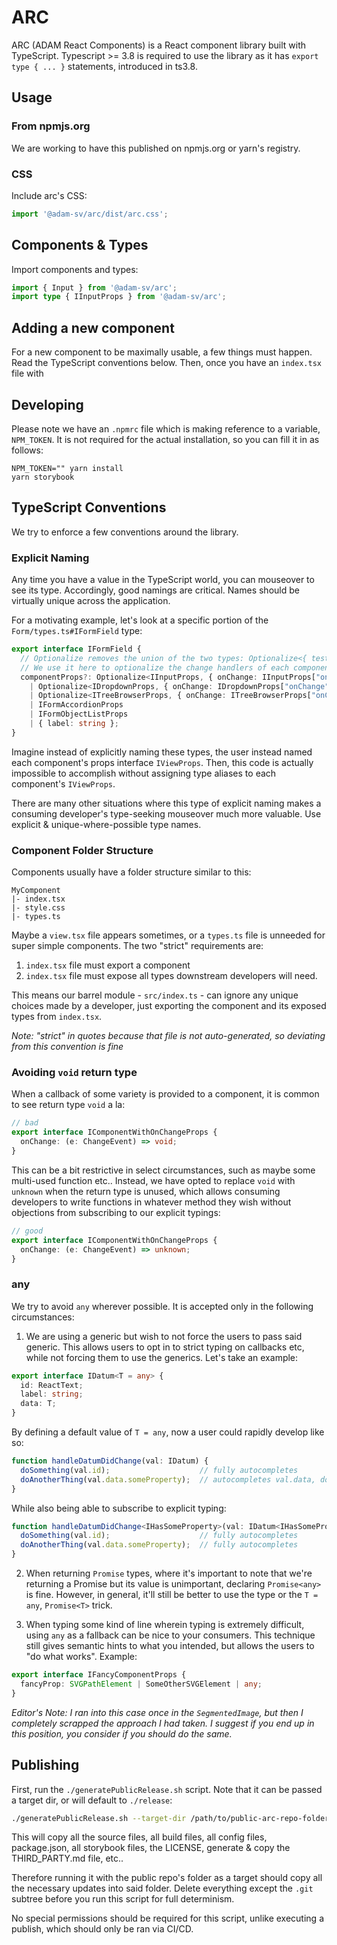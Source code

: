 # ARC

ARC (ADAM React Components) is a React component library built with TypeScript. Typescript >= 3.8 is required to use the library as it has `export type { ... }` statements, introduced in ts3.8.

## Usage

### From npmjs.org

We are working to have this published on npmjs.org or yarn's registry.

### CSS

Include arc's CSS:
```typescript
import '@adam-sv/arc/dist/arc.css';
```

## Components & Types

Import components and types:
```typescript
import { Input } from '@adam-sv/arc';
import type { IInputProps } from '@adam-sv/arc';
```

## Adding a new component

For a new component to be maximally usable, a few things must happen. Read the TypeScript conventions below. Then, once you have an `index.tsx` file with 

## Developing

Please note we have an `.npmrc` file which is making reference to a variable, `NPM_TOKEN`. It is not required for the actual installation, so you can fill it in as follows:

```
NPM_TOKEN="" yarn install
yarn storybook
```

## TypeScript Conventions

We try to enforce a few conventions around the library.

### Explicit Naming

Any time you have a value in the TypeScript world, you can mouseover to see its type. Accordingly, good namings are critical. Names should be virtually unique across the application. 

For a motivating example, let's look at a specific portion of the `Form/types.ts#IFormField` type:

```typescript
export interface IFormField {
  // Optionalize removes the union of the two types: Optionalize<{ test: string }, { test: string }> = { test?: string }
  // We use it here to optionalize the change handlers of each component type we render, since we will supply those
  componentProps?: Optionalize<IInputProps, { onChange: IInputProps["onChange"] }>
    | Optionalize<IDropdownProps, { onChange: IDropdownProps["onChange"] }>
    | Optionalize<ITreeBrowserProps, { onChange: ITreeBrowserProps["onChange"] }>
    | IFormAccordionProps
    | IFormObjectListProps
    | { label: string };
}
```

Imagine instead of explicitly naming these types, the user instead named each component's props interface `IViewProps`. Then, this code is actually impossible to accomplish without assigning type aliases to each component's `IViewProps`.

There are many other situations where this type of explicit naming makes a consuming developer's type-seeking mouseover much more valuable. Use explicit & unique-where-possible type names.

### Component Folder Structure

Components usually have a folder structure similar to this:
```
MyComponent
|- index.tsx
|- style.css
|- types.ts
```

Maybe a `view.tsx` file appears sometimes, or a `types.ts` file is unneeded for super simple components. The two "strict" requirements are:

1. `index.tsx` file must export a component
2. `index.tsx` file must expose all types downstream developers will need.

This means our barrel module - `src/index.ts` - can ignore any unique choices made by a developer, just exporting the component and its exposed types from `index.tsx`.

_Note: "strict" in quotes because that file is not auto-generated, so deviating from this convention is fine_
### Avoiding `void` return type

When a callback of some variety is provided to a component, it is common to see return type `void` a la:
```typescript
// bad
export interface IComponentWithOnChangeProps {
  onChange: (e: ChangeEvent) => void;
}
```

This can be a bit restrictive in select circumstances, such as maybe some multi-used function etc.. Instead, we have opted to replace `void` with `unknown` when the return type is unused, which allows consuming developers to write functions in whatever method they wish without objections from subscribing to our explicit typings:

```typescript
// good
export interface IComponentWithOnChangeProps {
  onChange: (e: ChangeEvent) => unknown;
}
```

### any

We try to avoid `any` wherever possible. It is accepted only in the following circumstances:

1. We are using a generic but wish to not force the users to pass said generic. This allows users to opt in to strict typing on callbacks etc, while not forcing them to use the generics. Let's take an example:
```typescript
export interface IDatum<T = any> {
  id: ReactText;
  label: string;
  data: T;
}
```
By defining a default value of `T = any`, now a user could rapidly develop like so:
```typescript
function handleDatumDidChange(val: IDatum) {
  doSomething(val.id);                    // fully autocompletes
  doAnotherThing(val.data.someProperty);  // autocompletes val.data, doesnt know about someProperty
}
```
While also being able to subscribe to explicit typing:
```typescript
function handleDatumDidChange<IHasSomeProperty>(val: IDatum<IHasSomeProperty>) {
  doSomething(val.id);                    // fully autocompletes
  doAnotherThing(val.data.someProperty);  // fully autocompletes
}
```

2. When returning `Promise` types, where it's important to note that we're returning a Promise but its value is unimportant, declaring `Promise<any>` is fine. However, in general, it'll still be better to use the type or the `T = any`, `Promise<T>` trick.

3. When typing some kind of line wherein typing is extremely difficult, using `any` as a fallback can be nice to your consumers. This technique still gives semantic hints to what you intended, but allows the users to "do what works". Example:

```typescript
export interface IFancyComponentProps {
  fancyProp: SVGPathElement | SomeOtherSVGElement | any;
}
```

_Editor's Note: I ran into this case once in the `SegmentedImage`, but then I completely scrapped the approach I had taken. I suggest if you end up in this position, you consider if you should do the same._

## Publishing

First, run the `./generatePublicRelease.sh` script. Note that it can be passed a target dir, or will default to `./release`:

```bash
./generatePublicRelease.sh --target-dir /path/to/public-arc-repo-folder
```

This will copy all the source files, all build files, all config files, package.json, all storybook files, the LICENSE, generate & copy the THIRD_PARTY.md file, etc..

Therefore running it with the public repo's folder as a target should copy all the necessary updates into said folder. Delete everything except the `.git` subtree before you run this script for full determinism.

No special permissions should be required for this script, unlike executing a publish, which should only be ran via CI/CD.
